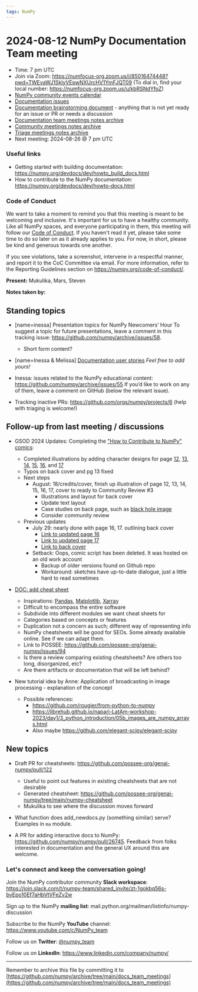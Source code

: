```yaml
---
tags: NumPy
---
```


# 2024-08-12 NumPy Documentation Team meeting

- Time: 7 pm UTC
- Join via Zoom: https://numfocus-org.zoom.us/j/85016474448?pwd=TWEvaWJ1SklyVEpwNXUrcHV1YmFJQT09 (To dial in, find your local number: https://numfocus-org.zoom.us/u/kbRSNdYfoZ)
- [NumPy community events calendar](https://scientific-python.org/calendars/)
- [Documentation issues](https://github.com/numpy/numpy/labels/04%20-%20Documentation)
- [Documentation brainstorming document](https://hackmd.io/RdtnQZpLRZqgNRe4gaJ0SA) - anything that is not yet ready for an issue or PR or needs a discussion
- [Documentation team meetings notes archive](https://github.com/numpy/archive/tree/main/docs_team_meetings)
- [Community meetings notes archive](https://github.com/numpy/archive/tree/main/community_meetings)
- [Triage meetings notes archive](https://github.com/numpy/archive/tree/master/triage_meetings)
- Next meeting: 2024-08-26 @ 7 pm UTC

### Useful links

- Getting started with building documentation: https://numpy.org/devdocs/dev/howto_build_docs.html
- How to contribute to the NumPy documentation: https://numpy.org/devdocs/dev/howto-docs.html



### Code of Conduct

We want to take a moment to remind you that this meeting is meant to be welcoming and inclusive. It's important for us to have a healthy community. Like all NumPy spaces, and everyone participating in them, this meeting will follow our [Code of Conduct](https://numpy.org/code-of-conduct/). If you haven't read it yet, please take some time to do so later on as it already applies to you. For now, in short, please be kind and generous towards one another. 

If you see violations, take a screenshot, intervene in a respectful manner, and report it to the CoC Committee via email. For more information, refer to the Reporting Guidelines section on https://numpy.org/code-of-conduct/.

**Present:** Mukulika, Mars, Steven

**Notes taken by:**


## Standing topics

- [name=inessa] Presentation topics for NumPy Newcomers’ Hour 
To suggest a topic for future presentations, leave a comment in this tracking issue: https://github.com/numpy/archive/issues/58.
    - Short form content?

- [name=Inessa & Melissa] [Documentation user stories](https://github.com/numpy/numpy/issues/22089)
    *Feel free to add yours!*
    
- Inessa: issues related to the NumPy educational content:
https://github.com/numpy/archive/issues/55
If you’d like to work on any of them, leave a comment on GitHub (below the relevant issue).

- Tracking inactive PRs: https://github.com/orgs/numpy/projects/6 
(help with triaging is welcome!)



## Follow-up from last meeting / discussions

- GSOD 2024 Updates: Completing the ["How to Contribute to NumPy" comics](https://heyzine.com/flip-book/3e66a13901.html):
    - Completed illustrations by adding character designs for page [12](https://github.com/MarsBarLee/gsod-numpy-2023/blob/main/pg%2012_08_12_24.png?raw=true), [13](https://github.com/MarsBarLee/gsod-numpy-2023/blob/main/pg%2013_08_12_24.png?raw=true), [14](https://github.com/MarsBarLee/gsod-numpy-2023/blob/main/pg%2014_08_12_24.png?raw=true), [15](https://github.com/MarsBarLee/gsod-numpy-2023/blob/main/pg%2015_8_12_24.png), [16](https://github.com/MarsBarLee/gsod-numpy-2023/blob/main/pg%2016_08_12_24.png), and [17](https://github.com/MarsBarLee/gsod-numpy-2023/blob/main/pg%2017_08_12_24.png)
    - Typos on back cover and pg 13 fixed
    - Next steps
        - August: 18/credits/cover, finish up illustration of page 12, 13, 14, 15, 16, 17, cover to ready to Community Review #3
            - Illustrations and layout for back cover
            - Update text layout
            - Case studies on back page, such as [black hole image](https://numpy.org/case-studies/blackhole-image/)
            - Consider community review
    - Previous updates
        - July 29: nearly done with page 16, 17. outlining back cover
            - [Link to updated page 16](https://github.com/MarsBarLee/gsod-numpy-2023/blob/main/pg%2016%2007-29-2024.png?raw=true)
            - [Link to updated page 17](https://github.com/MarsBarLee/gsod-numpy-2023/blob/main/pg%2017%2007-29-2024.png?raw=true)
            - [Link to back cover](https://github.com/MarsBarLee/gsod-numpy-2023/blob/main)
        - Setback: Oops, comic script has been deleted. It was hosted on an old work account
            - Backup of older versions found on Github repo
            - Workaround: sketches have up-to-date dialogue, just a little hard to read sometimes

- [DOC: add cheat sheet](https://github.com/numpy/numpy/issues/26593)
    - Inspirations: [Pandas](https://github.com/pandas-dev/pandas/blob/main/doc/cheatsheet/Pandas_Cheat_Sheet.pdf), [Matplotlib](https://matplotlib.org/cheatsheets/), [Xarray](https://docs.xarray.dev/en/stable/howdoi.html)
    - Difficult to encompass the entire software
    - Subdivide into different modules we want cheat sheets for
    - Categories based on concepts or features
    - Duplication not a concern as such; different way of representing info 
    - NumPy cheatsheets will be good for SEOs. Some already available online. See if we can adapt them.
    - Link to POSSEE: https://github.com/possee-org/genai-numpy/issues/94
    - Is there a review comparing existing cheatsheets? Are others too long, disorganized, etc?
    - Are there artifacts or documentation that will be left behind?


- New tutorial idea by Anne: Application of broadcasting in image processing - explanation of the concept
    - Possible references: 
        - https://github.com/rougier/from-python-to-numpy
        - https://librehub.github.io/napari-LatAm-workshop-2023/day1/3_python_introduction/05b_images_are_numpy_arrays.html
        - Also maybe https://github.com/elegant-scipy/elegant-scipy


## New topics

- Draft PR for cheatsheets: https://github.com/possee-org/genai-numpy/pull/122
    - Useful to point out features in existing cheatsheets that are not desirable
    - Generated cheatsheet: https://github.com/possee-org/genai-numpy/tree/main/numpy-cheatsheet
    - Mukulika to see where the discussion moves forward

- What function does add_newdocs.py (something similar) serve? Examples in `ma` module.

- A PR for adding interactive docs to NumPy: https://github.com/numpy/numpy/pull/26745. Feedback from folks interested in documentation and the general UX around this are welcome.


### Let's connect and keep the conversation going!
Join the NumPy contributor community **Slack workspace**: https://join.slack.com/t/numpy-team/shared_invite/zt-1gokbq56s-bvEpo10Ef7aHbVtVFeZv2w

Sign up to the NumPy **mailing list**: mail.python.org/mailman/listinfo/numpy-discussion

Subscribe to the NumPy **YouTube** channel: https://www.youtube.com/c/NumPy_team

Follow us on **Twitter**: [@numpy_team](https://twitter.com/numpy_team)

Follow us on **LinkedIn**: https://www.linkedin.com/company/numpy/

---
Remember to archive this file by committing it to 
[https://github.com/numpy/archive/tree/main/docs_team_meetings](https://github.com/numpy/archive/tree/main/docs_team_meetings)
